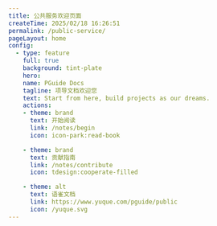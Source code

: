 ```yaml
---
title: 公共服务欢迎页面
createTime: 2025/02/18 16:26:51
permalink: /public-service/
pageLayout: home
config:
  - type: feature
    full: true
    background: tint-plate
    hero:
    name: PGuide Docs
    tagline: 项导文档欢迎您
    text: Start from here, build projects as our dreams.
    actions:
    - theme: brand
      text: 开始阅读
      link: /notes/begin
      icon: icon-park:read-book

    - theme: brand
      text: 贡献指南
      link: /notes/contribute
      icon: tdesign:cooperate-filled

    - theme: alt
      text: 语雀文档
      link: https://www.yuque.com/pguide/public
      icon: /yuque.svg   
---
```


